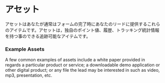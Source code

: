 # アセット

アセットはあなたが通常はフォームの完了時にあなたのリードに提供するこれらのアイテムです。アセットは，独自のポイント値、履歴、トラッキング統計情報を持つ事のできる追跡可能なアイテムです。


### Example Assets

A few common examples of assets include a white paper provided in regards a particular product or service; a downloadable demo application or other digital product; or any file the lead may be interested in such as video, mp3, presentation, etc.
